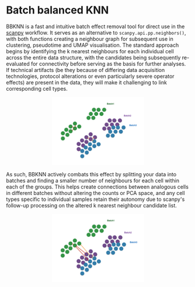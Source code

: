 # Batch balanced KNN

BBKNN is a fast and intuitive batch effect removal tool for direct use in the [scanpy](https://scanpy.readthedocs.io/en/latest/) workflow. It serves as an alternative to `scanpy.api.pp.neighbors()`, with both functions creating a neighbour graph for subsequent use in clustering, pseudotime and UMAP visualisation. The standard approach begins by identifying the k nearest neighbours for each individual cell across the entire data structure, with the candidates being subsequently re-evaluated for connectivity before serving as the basis for further analyses. If technical artifacts (be they because of differing data acquisition technologies, protocol alterations or even particularly severe operator effects) are present in the data, they will make it challenging to link corresponding cell types.

<p align="center"><img src="figures/batch1.png" alt="KNN" width="50%""></p>

As such, BBKNN actively combats this effect by splitting your data into batches and finding a smaller number of neighbours for each cell within each of the groups. This helps create connections between analogous cells in different batches without altering the counts or PCA space, and any cell types specific to individual samples retain their autonomy due to scanpy's follow-up processing on the altered k nearest neighbour candidate list.

<p align="center"><img src="figures/batch2.png" alt="BBKNN" width="50%"></p>